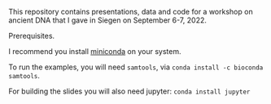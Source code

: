 This repository contains presentations, data and code for a workshop on ancient DNA that I gave in Siegen on September 6-7, 2022.

Prerequisites.

I recommend you install [miniconda]() on your system.

To run the examples, you will need `samtools`, via `conda install -c bioconda samtools`.

For building the slides you will also need jupyter: `conda install jupyter`